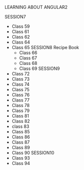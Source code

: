 LEARNING ABOUT ANGULAR2

SESSION7
 * Class 59
 * Class 61
 * Class 62
 * Class 64
 * Class 65
SESSION8
  Recipe Book
    * Class 66
    * Class 67
    * Class 68
    * Class 69
SESSION9
  * Class 72
  * Class 73
  * Class 74
  * Class 75
  * Class 76
  * Class 77
  * Class 78
  * Class 79
  * Class 81
  * Class 82
  * class 83
  * Class 85
  * Class 86
  * Class 87
  * Class 89
  * Class 90
SESSION10
  * Class 93
  * Class 94
  
